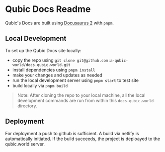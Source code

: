 # Qubic Docs Readme

Qubic's Docs are built using [Docusaurus 2](https://docusaurus.io/) with `pnpm`.

## Local Development

To set up the Qubic Docs site locally:

- copy the repo using `git clone git@github.com:a-qubic-world/docs.qubic.world.git`
- install dependencies using `pnpm install`
- make your changes and updates as needed
- run the local development server using `pnpm start` to test site
- build locally via `pnpm build`

> Note: After cloning the repo to your local machine, all the local development commands are run from within this `docs.qubic.world` directory.

## Deployment

For deployment a push to github is sufficient. A build via netlify is automatically initiated. If the build succeeds, the project is deploayed to the qubic.world server.
